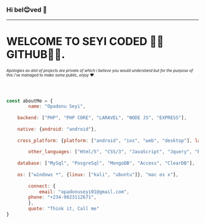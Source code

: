 ### Hi bel😊ved 👋
<hr />

<!--
**seyicoded/seyicoded** is a ✨ _special_ ✨ repository because its `README.md` (this file) appears on your GitHub profile.

Here are some ideas to get you started:

- 🔭 I’m currently working on ...
- 🌱 I’m currently learning ...
- 👯 I’m looking to collaborate on ...
- 🤔 I’m looking for help with ...
- 💬 Ask me about ...
- 📫 How to reach me: ...
- 😄 Pronouns: ...
- ⚡ Fun fact: ...
-->

<h1>WELCOME TO SEYI CODED 🥰🥰GITHUB🥰🥰.</h1>
<h6 style="font-size: 10">Apologies as alot of projects are private of which i believe you would understand but for the purpose of this i've managed to make some public, enjoy &hearts;.</h6>

<br />

```javascript
const aboutMe = {
    	name: "Opadonu Seyi",
	
	backend: ["PHP", "PHP CORE", "LARAVEL", "NODE JS", "EXPRESS"],
	
	native: {android: "android"},
	
	cross_platform: {platform: ["android", "ios", "web", "desktop"], language: ["react native", "electron", "expo"]},
	
    	other_languages: ["Html/5", "CSS/3", "JavaScript", "Jquery", "BS", "Ajax Embodiment", "ReactJS", "and more"],
	
	database: ["MySql", "PosgreSql", "MongoDB", "Access", "ClearDB"],
	
	os: ["windows *", {linux: ["kali", "ubuntu"]}, "mac os x"],
	
    	connect: {
        	email: "opadonuseyi01@gmail.com",
		phone: "+234-9023112671",
    	},
    	quote: "Think it, Call me"
}
```
